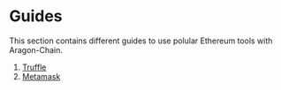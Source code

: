 <!--
order: false
parent:
  order: 5
-->

# Guides

This section contains different guides to use polular Ethereum tools with Aragon-Chain.

1. [Truffle](./truffle.md)
2. [Metamask](./metamask.md)
